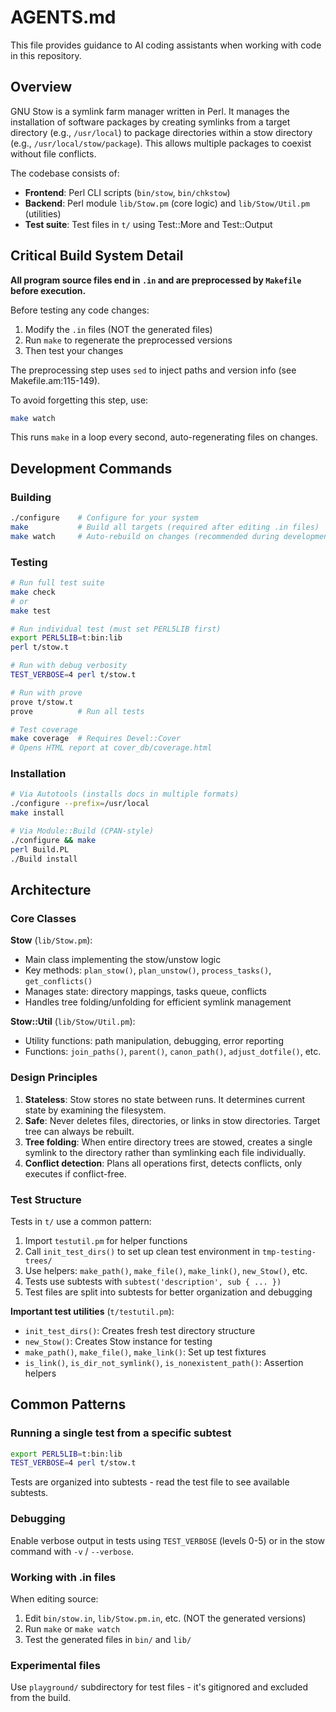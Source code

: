 # AGENTS.md

This file provides guidance to AI coding assistants when working with
code in this repository.

## Overview

GNU Stow is a symlink farm manager written in Perl. It manages the
installation of software packages by creating symlinks from a target
directory (e.g., `/usr/local`) to package directories within a stow
directory (e.g., `/usr/local/stow/package`). This allows multiple
packages to coexist without file conflicts.

The codebase consists of:

- **Frontend**: Perl CLI scripts (`bin/stow`, `bin/chkstow`)
- **Backend**: Perl module `lib/Stow.pm` (core logic) and
  `lib/Stow/Util.pm` (utilities)
- **Test suite**: Test files in `t/` using Test::More and Test::Output

## Critical Build System Detail

**All program source files end in `.in` and are preprocessed by
`Makefile` before execution.**

Before testing any code changes:
1. Modify the `.in` files (NOT the generated files)
2. Run `make` to regenerate the preprocessed versions
3. Then test your changes

The preprocessing step uses `sed` to inject paths and version info
(see Makefile.am:115-149).

To avoid forgetting this step, use:

```bash
make watch
```

This runs `make` in a loop every second, auto-regenerating files on changes.

## Development Commands

### Building

```bash
./configure    # Configure for your system
make           # Build all targets (required after editing .in files)
make watch     # Auto-rebuild on changes (recommended during development)
```

### Testing

```bash
# Run full test suite
make check
# or
make test

# Run individual test (must set PERL5LIB first)
export PERL5LIB=t:bin:lib
perl t/stow.t

# Run with debug verbosity
TEST_VERBOSE=4 perl t/stow.t

# Run with prove
prove t/stow.t
prove          # Run all tests

# Test coverage
make coverage  # Requires Devel::Cover
# Opens HTML report at cover_db/coverage.html
```

### Installation

```bash
# Via Autotools (installs docs in multiple formats)
./configure --prefix=/usr/local
make install

# Via Module::Build (CPAN-style)
./configure && make
perl Build.PL
./Build install
```

## Architecture

### Core Classes

**Stow** (`lib/Stow.pm`):
- Main class implementing the stow/unstow logic
- Key methods: `plan_stow()`, `plan_unstow()`, `process_tasks()`,
  `get_conflicts()`
- Manages state: directory mappings, tasks queue, conflicts
- Handles tree folding/unfolding for efficient symlink management

**Stow::Util** (`lib/Stow/Util.pm`):
- Utility functions: path manipulation, debugging, error reporting
- Functions: `join_paths()`, `parent()`, `canon_path()`,
  `adjust_dotfile()`, etc.

### Design Principles

1. **Stateless**: Stow stores no state between runs. It determines
   current state by examining the filesystem.
2. **Safe**: Never deletes files, directories, or links in stow
   directories. Target tree can always be rebuilt.
3. **Tree folding**: When entire directory trees are stowed, creates a
   single symlink to the directory rather than symlinking each file
   individually.
4. **Conflict detection**: Plans all operations first, detects conflicts,
   only executes if conflict-free.

### Test Structure

Tests in `t/` use a common pattern:

1. Import `testutil.pm` for helper functions
2. Call `init_test_dirs()` to set up clean test environment in
   `tmp-testing-trees/`
3. Use helpers: `make_path()`, `make_file()`, `make_link()`,
   `new_Stow()`, etc.
4. Tests use subtests with `subtest('description', sub { ... })`
5. Test files are split into subtests for better organization and
   debugging

**Important test utilities** (`t/testutil.pm`):
- `init_test_dirs()`: Creates fresh test directory structure
- `new_Stow()`: Creates Stow instance for testing
- `make_path()`, `make_file()`, `make_link()`: Set up test fixtures
- `is_link()`, `is_dir_not_symlink()`, `is_nonexistent_path()`:
  Assertion helpers

## Common Patterns

### Running a single test from a specific subtest

```bash
export PERL5LIB=t:bin:lib
TEST_VERBOSE=4 perl t/stow.t
```

Tests are organized into subtests - read the test file to see available
subtests.

### Debugging

Enable verbose output in tests using `TEST_VERBOSE` (levels 0-5) or in
the stow command with `-v` / `--verbose`.

### Working with .in files

When editing source:

1. Edit `bin/stow.in`, `lib/Stow.pm.in`, etc. (NOT the generated
   versions)
2. Run `make` or `make watch`
3. Test the generated files in `bin/` and `lib/`

### Experimental files

Use `playground/` subdirectory for test files - it's gitignored and
excluded from the build.
